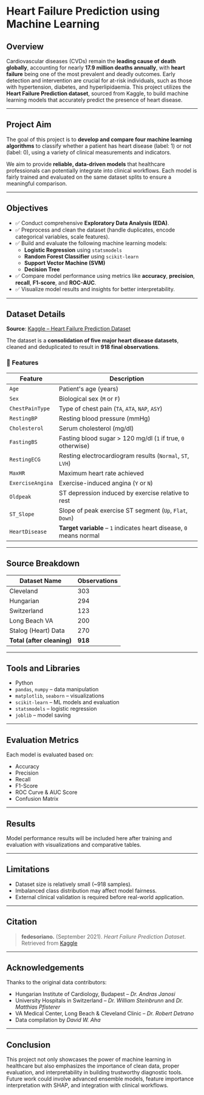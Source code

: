 # Heart Failure Prediction using Machine Learning

## Overview

Cardiovascular diseases (CVDs) remain the **leading cause of death globally**, accounting for nearly **17.9 million deaths annually**, with **heart failure** being one of the most prevalent and deadly outcomes. Early detection and intervention are crucial for at-risk individuals, such as those with hypertension, diabetes, and hyperlipidaemia. This project utilizes the **Heart Failure Prediction dataset**, sourced from Kaggle, to build machine learning models that accurately predict the presence of heart disease.

---

## Project Aim

The goal of this project is to **develop and compare four machine learning algorithms** to classify whether a patient has heart disease (label: 1) or not (label: 0), using a variety of clinical measurements and indicators.

We aim to provide **reliable, data-driven models** that healthcare professionals can potentially integrate into clinical workflows. Each model is fairly trained and evaluated on the same dataset splits to ensure a meaningful comparison.

---

## Objectives

- ✅ Conduct comprehensive **Exploratory Data Analysis (EDA)**.
- ✅ Preprocess and clean the dataset (handle duplicates, encode categorical variables, scale features).
- ✅ Build and evaluate the following machine learning models:
  - **Logistic Regression** using `statsmodels`
  - **Random Forest Classifier** using `scikit-learn`
  - **Support Vector Machine (SVM)**
  - **Decision Tree**
- ✅ Compare model performance using metrics like **accuracy**, **precision**, **recall**, **F1-score**, and **ROC-AUC**.
- ✅ Visualize model results and insights for better interpretability.

---

## Dataset Details

**Source**: [Kaggle – Heart Failure Prediction Dataset](https://www.kaggle.com/datasets/fedesoriano/heart-failure-prediction)

The dataset is a **consolidation of five major heart disease datasets**, cleaned and deduplicated to result in **918 final observations**.

### 🧾 Features

| Feature          | Description                                                                                      |
|------------------|--------------------------------------------------------------------------------------------------|
| `Age`            | Patient's age (years)                                                                            |
| `Sex`            | Biological sex (`M` or `F`)                                                                      |
| `ChestPainType`  | Type of chest pain (`TA`, `ATA`, `NAP`, `ASY`)                                                  |
| `RestingBP`      | Resting blood pressure (mmHg)                                                                    |
| `Cholesterol`    | Serum cholesterol (mg/dl)                                                                        |
| `FastingBS`      | Fasting blood sugar > 120 mg/dl (`1` if true, `0` otherwise)                                     |
| `RestingECG`     | Resting electrocardiogram results (`Normal`, `ST`, `LVH`)                                        |
| `MaxHR`          | Maximum heart rate achieved                                                                      |
| `ExerciseAngina` | Exercise-induced angina (`Y` or `N`)                                                             |
| `Oldpeak`        | ST depression induced by exercise relative to rest                                               |
| `ST_Slope`       | Slope of peak exercise ST segment (`Up`, `Flat`, `Down`)                                        |
| `HeartDisease`   | **Target variable** – `1` indicates heart disease, `0` means normal                              |

---

## Source Breakdown

| Dataset Name         | Observations |
|----------------------|--------------|
| Cleveland            | 303          |
| Hungarian            | 294          |
| Switzerland          | 123          |
| Long Beach VA        | 200          |
| Stalog (Heart) Data  | 270          |
| **Total (after cleaning)** | **918** |

---

## Tools and Libraries

- Python
- `pandas`, `numpy` – data manipulation
- `matplotlib`, `seaborn` – visualizations
- `scikit-learn` – ML models and evaluation
- `statsmodels` – logistic regression
- `joblib` – model saving

---

## Evaluation Metrics

Each model is evaluated based on:
- Accuracy
- Precision
- Recall
- F1-Score
- ROC Curve & AUC Score
- Confusion Matrix

---

## Results

Model performance results will be included here after training and evaluation with visualizations and comparative tables.

---

## Limitations

- Dataset size is relatively small (~918 samples).
- Imbalanced class distribution may affect model fairness.
- External clinical validation is required before real-world application.

---

## Citation

> **fedesoriano.** (September 2021). *Heart Failure Prediction Dataset*. Retrieved from [Kaggle](https://www.kaggle.com/datasets/fedesoriano/heart-failure-prediction)

---

## Acknowledgements

Thanks to the original data contributors:

- Hungarian Institute of Cardiology, Budapest – *Dr. Andras Janosi*
- University Hospitals in Switzerland – *Dr. William Steinbrunn* and *Dr. Matthias Pfisterer*
- VA Medical Center, Long Beach & Cleveland Clinic – *Dr. Robert Detrano*
- Data compilation by *David W. Aha*

---

## Conclusion

This project not only showcases the power of machine learning in healthcare but also emphasizes the importance of clean data, proper evaluation, and interpretability in building trustworthy diagnostic tools. Future work could involve advanced ensemble models, feature importance interpretation with SHAP, and integration with clinical workflows.

